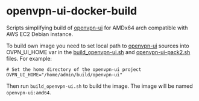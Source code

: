 # openvpn-ui-docker-build
Scripts simplifying build of [openvpn-ui](https://github.com/d3vilh/openvpn-ui) for AMDx64 arch compatible with AWS EC2 Debian instance.

To build own image you need to set local path to [openvpn-ui](https://github.com/d3vilh/openvpn-ui ) sources into OVPN_UI_HOME var in the [build_openvpn-ui.sh](https://github.com/d3vilh/openvpn-ui-docker-build-amd64/blob/master/build_openvpn-ui.sh) and [openvpn-ui-pack2.sh](https://github.com/d3vilh/openvpn-ui-docker-build-amd64/blob/master/openvpn-ui-pack2.sh) files. For example:

```
# Set the home directory of the openvpn-ui project
OVPN_UI_HOME="/home/admin/build/openvpn-ui"
```

Then run `build_openvpn-ui.sh` to build the image. The image will be named `openvpn-ui:amd64`.